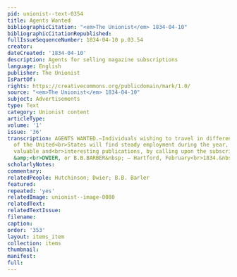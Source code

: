 ```yaml
---
pid: unionist--text-0354
title: Agents Wanted
bibliographicCitation: "<em>The Unionist</em> 1834-04-10"
bibliographicCitationRepublished: 
fullIssueSequenceNumber: 1834-04-10 p.03.54
creator: 
dateCreated: '1834-04-10'
description: Agents for selling magazine subscriptions
language: English
publisher: The Unionist
IsPartOf: 
rights: https://creativecommons.org/publicdomain/mark/1.0/
source: "<em>The Unionist</em> 1834-04-10"
subject: Advertisements
type: Text
category: Unionist content
articleType: 
volume: '1'
issue: '36'
transcription: AGENTS WANTED.—Individuals wishing to travel in different sections
  of the United<br>States will find steady employment during the year, circulating
  valuable and<br>interesting publications, by calling upon the subscribers, HUTCHINSON
  &amp;<br>DWIER, or B.B.BARBER&nbsp; – Hartford, February<br>1834.&nbsp;&nbsp;&nbsp;&nbsp;&nbsp;&nbsp;&nbsp;&nbsp;&nbsp;&nbsp;&nbsp;&nbsp;&nbsp;&nbsp;&nbsp;&nbsp;&nbsp;&nbsp;&nbsp;&nbsp;&nbsp;&nbsp;&nbsp;&nbsp;&nbsp;&nbsp;<br>m6<br>
scholarlyNotes: 
commentary: 
relatedPeople: Hutchinson; Dwier; B.B. Barler
featured: 
repeated: 'yes'
relatedImage: unionist--image-0080
relatedText: 
relatedTextIssue: 
filename: 
caption: 
order: '353'
layout: items_item
collection: items
thumbnail: 
manifest: 
full: 
---
```

